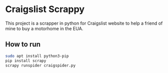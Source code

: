 # Craigslist Scrappy

This project is a scrapper in python for Craigslist website to help a friend of mine to buy a motorhome in the EUA.

## How to run

```bash
sudo apt install python3-pip
pip install scrapy
scrapy runspider craigspider.py
```
